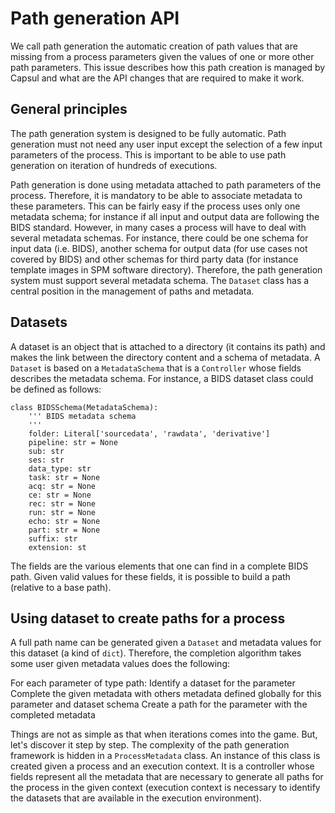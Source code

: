Path generation API
===================

We call path generation the automatic creation of path values that are missing from a process parameters given the values of one or more other path parameters. This issue describes how this path creation is managed by Capsul and what are the API changes that are required to make it work.


General principles
------------------

The path generation system is designed to be fully automatic. Path generation must not need any user input except the selection of a few input parameters of the process. This is important to be able to use path generation on iteration of hundreds of executions. 

Path generation is done using metadata attached to path parameters of the process. Therefore, it is mandatory to be able to associate metadata to these parameters. This can be fairly easy if the process uses only one metadata schema; for instance if all input and output data are following the BIDS standard. However, in many cases a process will have to deal with several metadata schemas. For instance, there could be one schema for input data (i.e. BIDS), another schema for output data (for use cases not covered by BIDS) and other schemas for third party data (for instance template images in SPM software directory). Therefore, the path generation system must support several metadata schema. The `Dataset` class has a central position in the management of paths and metadata.

Datasets
--------

A dataset is an object that is attached to a directory (it contains its path) and makes the link between the directory content and a schema of metadata. A `Dataset` is based on a `MetadataSchema` that is a `Controller` whose fields describes the metadata schema. For instance, a BIDS dataset class could be defined as follows:

```
class BIDSSchema(MetadataSchema):
    ''' BIDS metadata schema
    '''
    folder: Literal['sourcedata', 'rawdata', 'derivative']
    pipeline: str = None
    sub: str
    ses: str
    data_type: str
    task: str = None
    acq: str = None
    ce: str = None
    rec: str = None
    run: str = None
    echo: str = None
    part: str = None
    suffix: str
    extension: st

```

The fields are the various elements that one can find in a complete BIDS path. Given valid values for these fields, it is possible to build a path (relative to a base path).

Using dataset to create paths for a process
-------------------------------------------

A full path name can be generated given a `Dataset` and metadata values for this dataset (a kind of `dict`). Therefore, the completion algorithm takes some user given metadata values does the following:

For each parameter of type path:
    Identify a dataset for the parameter
    Complete the given metadata with others metadata defined globally for this parameter and dataset schema
    Create a path for the parameter with the completed metadata

Things are not as simple as that when iterations comes into the game. But, let's discover it step by step. The complexity of the path generation framework is hidden in a `ProcessMetadata` class. An instance of this class is created given a process and an execution context. It is a controller whose fields represent all the metadata that are necessary to generate all paths for the process in the given context (execution context is necessary to identify the datasets that are available in the execution environment).

